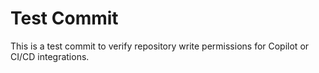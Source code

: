 # Test Commit

This is a test commit to verify repository write permissions for Copilot or CI/CD integrations.

